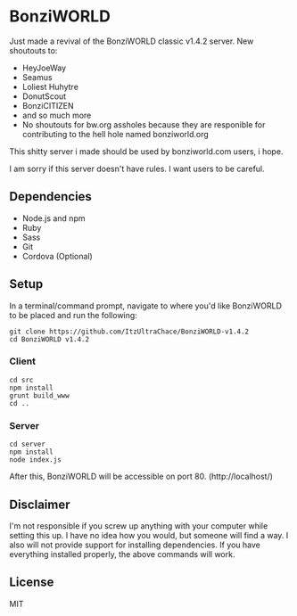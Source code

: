 # BonziWORLD

Just made a revival of the BonziWORLD classic v1.4.2 server.
New shoutouts to:
- HeyJoeWay
- Seamus
- Loliest Huhytre
- DonutScout
- BonziCITIZEN
- and so much more
- No shoutouts for bw.org assholes because they are responible for contributing to the hell hole named bonziworld.org

This shitty server i made should be used by bonziworld.com users, i hope.

I am sorry if this server doesn't have rules. I want users to be careful.

## Dependencies
- Node.js and npm
- Ruby
- Sass
- Git
- Cordova (Optional)

## Setup
In a terminal/command prompt, navigate to where you'd like BonziWORLD to be placed and run the following:
```
git clone https://github.com/ItzUltraChace/BonziWORLD-v1.4.2
cd BonziWORLD v1.4.2
```

### Client
```
cd src
npm install
grunt build_www
cd ..
```

### Server
```
cd server
npm install
node index.js
```
After this, BonziWORLD will be accessible on port 80. (http://localhost/)

## Disclaimer
I'm not responsible if you screw up anything with your computer while setting this up. I have no idea how you would, but someone will find a way. I also will not provide support for installing dependencies. If you have everything installed properly, the above commands will work.

## License
MIT
